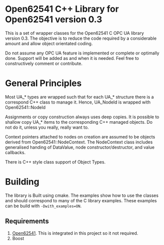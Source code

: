 # Open62541 C++ Library for Open62541 version 0.3

This is a set of wrapper classes for the Open62541 C OPC UA library version 0.3. The objective is to reduce the code 
required by a considerable amount and allow object orientated coding.

Do not assume any OPC UA feature is implemented or complete or optimally done. Support will be added as and when 
it is needed. Feel free to constructively comment or contribute.

# General Principles

Most UA_* types are wrapped such that for each UA_* structure there is a correspond C++ class to manage it. Hence,
UA_NodeId is wrapped with Open62541::NodeId

Assignments or copy construction always uses deep copies. It is possible to shallow copy UA_* items to the 
corresponding C++ managed objects. Do not do it, unless you really, really want to.

Context pointers attached to nodes on creation are assumed to be objects derived from Open62541::NodeContext. The 
NodeContext class includes generalised handing of DataValue, node constructor/destructor, and value callbacks.

There is C++ style class support of Object Types.

# Building

The library is Built using cmake. The examples show how to use the classes and should correspond to many of the C 
library examples. These examples can be build with `-Dwith_examples=ON`.

## Requirements

1.  [Open62541](https://github.com/open62541/open62541). This is integrated in this project so it not required.
2.  Boost
